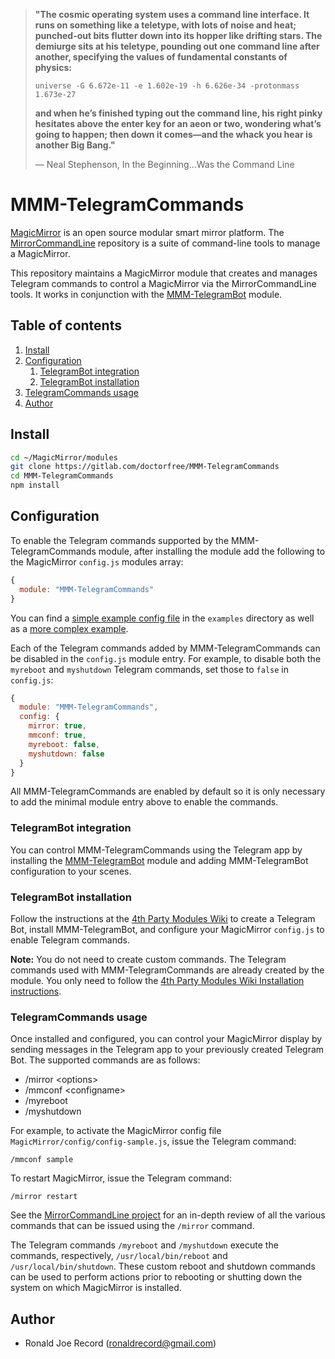 > **"The cosmic operating system uses a command line interface. It runs on
> something like a teletype, with lots of noise and heat; punched-out bits
> flutter down into its hopper like drifting stars. The demiurge sits at his
> teletype, pounding out one command line after another, specifying the values
> of fundamental constants of physics:**
>
> `universe -G 6.672e-11 -e 1.602e-19 -h 6.626e-34 -protonmass 1.673e-27`
>
> **and when he’s finished typing out the command line, his right pinky hesitates
> above the enter key for an aeon or two, wondering what’s going to happen;
> then down it comes—and the whack you hear is another Big Bang."**
>
> ― Neal Stephenson, In the Beginning...Was the Command Line

# MMM-TelegramCommands
[MagicMirror](https://magicmirror.builders/) is an open source modular smart mirror
platform. The [MirrorCommandLine](https://gitlab.com/doctorfree/MirrorCommandLine) 
repository is a suite of command-line tools to manage a MagicMirror.

This repository maintains a MagicMirror module that creates and manages Telegram
commands to control a MagicMirror via the MirrorCommandLine tools.
It works in conjunction with the
[MMM-TelegramBot](https://github.com/bugsounet/MMM-TelegramBot) module.

## Table of contents

1. [Install](#install)
1. [Configuration](#configuration)
    1. [TelegramBot integration](#telegrambot-integration)
    1. [TelegramBot installation](#telegrambot-installation)
1. [TelegramCommands usage](#telegramcommands-usage)
1. [Author](#author)

## Install
```sh
cd ~/MagicMirror/modules
git clone https://gitlab.com/doctorfree/MMM-TelegramCommands
cd MMM-TelegramCommands
npm install
```

## Configuration
To enable the Telegram commands supported by the MMM-TelegramCommands module,
after installing the module add the following to the MagicMirror `config.js`
modules array:

```js
{
  module: "MMM-TelegramCommands"
}
```

You can find a [simple example config file](examples/config-simple.js)
in the `examples` directory as well as a
[more complex example](examples/config-commands.js).

Each of the Telegram commands added by MMM-TelegramCommands can be disabled
in the `config.js` module entry. For example, to disable both the `myreboot`
and `myshutdown` Telegram commands, set those to `false` in `config.js`:

```javascript
{
  module: "MMM-TelegramCommands",
  config: {
    mirror: true,
    mmconf: true,
    myreboot: false,
    myshutdown: false
  }
}
```

All MMM-TelegramCommands are enabled by default so it is only necessary to add
the minimal module entry above to enable the commands.

### TelegramBot integration
You can control MMM-TelegramCommands using the Telegram app by installing the
[MMM-TelegramBot](https://github.com/bugsounet/MMM-TelegramBot)
module and adding MMM-TelegramBot configuration to your scenes.

### TelegramBot installation
Follow the instructions at the
[4th Party Modules Wiki](http://wiki.bugsounet.fr/en/MMM-TelegramBot)
to create a Telegram Bot, install MMM-TelegramBot, and configure your
MagicMirror `config.js` to enable Telegram commands.

**Note:** You do not need to create custom commands. The Telegram commands used
with MMM-TelegramCommands are already created by the module. You only need to follow the
[4th Party Modules Wiki Installation instructions](http://wiki.bugsounet.fr/en/MMM-TelegramBot/Installation).

### TelegramCommands usage
Once installed and configured, you can control your MagicMirror display
by sending messages in the Telegram app to your previously created Telegram Bot.
The supported commands are as follows:

- /mirror &lt;options&gt;
- /mmconf &lt;configname&gt;
- /myreboot
- /myshutdown

For example, to activate the MagicMirror config file
`MagicMirror/config/config-sample.js`, issue the Telegram command:

```
/mmconf sample
```

To restart MagicMirror, issue the Telegram command:

```
/mirror restart
```

See the [MirrorCommandLine project](https://gitlab.com/doctorfree/MirrorCommandLine)
for an in-depth review of all the various commands that can be issued using the
`/mirror` command.

The Telegram commands `/myreboot` and `/myshutdown` execute the commands,
respectively, `/usr/local/bin/reboot` and `/usr/local/bin/shutdown`. These
custom reboot and shutdown commands can be used to perform actions prior
to rebooting or shutting down the system on which MagicMirror is installed.

## Author
- Ronald Joe Record (ronaldrecord@gmail.com)
